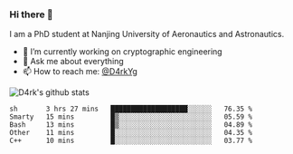 ### Hi there 👋

I am a PhD student at Nanjing University of Aeronautics and Astronautics.

- 🔭 I’m currently working on cryptographic engineering
- 💬 Ask me about everything
- 📫 How to reach me: [@D4rkYg](https://twitter.com/D4rkYg)

![D4rk's github stats](https://github-readme-stats.vercel.app/api?username=dd4rk&show_icons=true&title_color=fff&icon_color=79ff97&text_color=9f9f9f&bg_color=151515)

<!--START_SECTION:waka-->
```text
sh       3 hrs 27 mins   ███████████████████░░░░░░   76.35 % 
Smarty   15 mins         █▒░░░░░░░░░░░░░░░░░░░░░░░   05.59 % 
Bash     13 mins         █▒░░░░░░░░░░░░░░░░░░░░░░░   04.89 % 
Other    11 mins         █░░░░░░░░░░░░░░░░░░░░░░░░   04.35 % 
C++      10 mins         █░░░░░░░░░░░░░░░░░░░░░░░░   03.77 % 
```
<!--END_SECTION:waka-->
